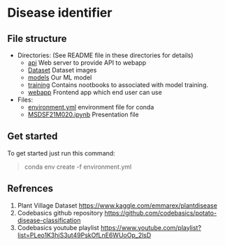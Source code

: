 # Disease identifier

## File structure
 - Directories: (See README file in these directories for details)
   - [api](api/) Web server to provide API to webapp
   - [Dataset](dataset/) Dataset images 
   - [models](model/) Our ML model
   - [training](training/) Contains nootbooks to associated with model training.
   - [webapp](webapp/) Frontend app which end user can use
 - Files:
   - [environment.yml](environment.yml) environment file for conda
   - [MSDSF21M020.ipynb](MSDSF21M020.ipynb) Presentation file


## Get started
To get started just run this command:
> conda env create -f environment.yml


## Refrences
1. Plant Village Dataset https://www.kaggle.com/emmarex/plantdisease
2. Codebasics github repository https://github.com/codebasics/potato-disease-classification
3. Codebasics youtube playlist https://www.youtube.com/playlist?list=PLeo1K3hjS3ut49PskOfLnE6WUoOp_2lsD
